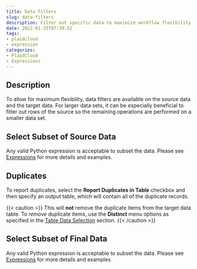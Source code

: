 ```yaml
---
title: Data Filters
slug: data-filters
description: Filter out specific data to maximize workflow flexibility
date: 2022-01-25T07:39:52
tags:
- plaidcloud
- expression
categories:
- PlaidCloud
- Expressions
---
```



## Description



To allow for maximum flexibility, data filters are available on the source data and the target data. For larger data sets, it can be especially beneficial to filter out rows of the source so the remaining operations are performed on a smaller data set.



## Select Subset of Source Data


Any valid Python expression is acceptable to subset the data. Please see [Expressions](/docs/expressions) for more details and examples.



## Duplicates


To report duplicates, select the **Report Duplicates in Table** checkbox and then specify an output table, which will contain all of the duplicate records.

{{< caution >}}
This will **not** remove the duplicate items from the target data table. To *remove* duplicate items, use the **Distinct** menu options as specified in the [Table Data Selection](../transforms/common\_features#table-data-selection) section.
{{< /caution >}}




## Select Subset of Final Data


Any valid Python expression is acceptable to subset the data. Please see [Expressions](/docs/expressions) for more details and examples





